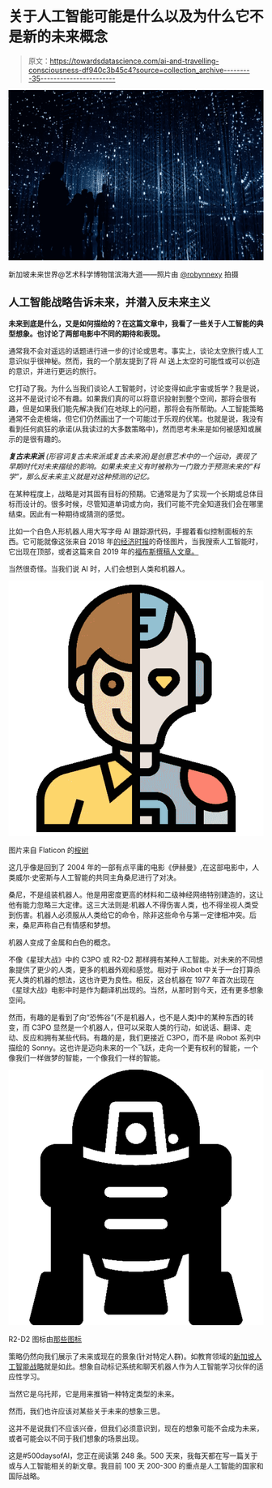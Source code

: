 # 关于人工智能可能是什么以及为什么它不是新的未来概念

> 原文：<https://towardsdatascience.com/ai-and-travelling-consciousness-df940c3b45c4?source=collection_archive---------35----------------------->

![](img/b66e1ace852df58a4dafb1bddf1e6db2.png)

新加坡未来世界@艺术科学博物馆滨海大道——照片由 [@robynnexy](https://unsplash.com/@robynnexy) 拍摄

## 人工智能战略告诉未来，并潜入反未来主义

**未来到底是什么，又是如何描绘的？在这篇文章中，我看了一些关于人工智能的典型想象。也讨论了两部电影中不同的期待和表现。**

通常我不会对遥远的话题进行进一步的讨论或思考。事实上，谈论太空旅行或人工意识似乎很神秘。然而，我的一个朋友提到了将 AI 送上太空的可能性或可以创造的意识，并进行更远的旅行。

它打动了我。为什么当我们谈论人工智能时，讨论变得如此宇宙或哲学？我是说，这并不是说讨论不有趣。如果我们真的可以将意识投射到整个空间，那将会很有趣，但是如果我们能先解决我们在地球上的问题，那将会有所帮助。人工智能策略通常不会走极端，但它们仍然画出了一个可能过于乐观的伏笔。也就是说，我没有看到任何疯狂的承诺(从我读过的大多数策略中)，然而思考未来是如何被感知或展示的是很有趣的。

***复古未来派*** *(形容词复古未来派或复古未来派)是创意艺术中的一个运动，表现了早期时代对未来描绘的影响。如果未来主义有时被称为一门致力于预测未来的“科学”，那么反未来主义就是对这种预测的记忆。*

在某种程度上，战略是对其固有目标的预期。它通常是为了实现一个长期或总体目标而设计的。很多时候，尽管知道单词或方向，我们可能不完全知道我们会在哪里结束。因此有一种期待或猜测的感觉。

比如一个白色人形机器人用大写字母 AI 跟踪源代码，手握着看似控制面板的东西。它可能就像这张来自 2018 年[的经济时报](https://economictimes.indiatimes.com/tech/ites/nasscom-karnataka-draw-up-ai-for-good-ideathon-challenge/articleshow/67137652.cms?from=mdr)的奇怪图片，当我搜索人工智能时，它出现在顶部，或者这篇来自 2019 年的[福布斯撰稿人文章。](https://www.forbes.com/sites/jessicabaron/2019/02/11/will-trumps-new-artificial-intelligence-initiative-make-the-u-s-the-world-leader-in-ai/#4bffe4da0170)

当然很奇怪。当我们说 AI 时，人们会想到人类和机器人。

![](img/0376dac9c0d323860b8f4e0f0d50bd73.png)

图片来自 Flaticon 的[桉树](https://www.flaticon.com/authors/eucalyp)

这几乎像是回到了 2004 年的一部有点平庸的电影《伊赫曼》,在这部电影中，人类威尔·史密斯与人工智能的共同主角桑尼进行了对决。

桑尼，不是组装机器人。他是用密度更高的材料和二级神经网络特别建造的，这让他有能力忽略三大定律。这三大法则是:机器人不得伤害人类，也不得坐视人类受到伤害。机器人必须服从人类给它的命令，除非这些命令与第一定律相冲突。后来，桑尼声称自己有情感和梦想。

机器人变成了金属和白色的概念。

不像《星球大战》中的 C3PO 或 R2-D2 那样拥有某种人工智能。对未来的不同想象提供了更少的人类，更多的机器外观和感觉。相对于 iRobot 中关于一台打算杀死人类的机器的想法，这也许更为良性。相反，这台机器在 1977 年首次出现在《星球大战》电影中时是作为翻译机出现的。当然，从那时到今天，还有更多想象空间。

然而，有趣的是看到了向“恐怖谷”(不是机器人，也不是人类)中的某种东西的转变，而 C3PO 显然是一个机器人，但可以采取人类的行动，如说话、翻译、走动、反应和拥有某些代码。有趣的是，我们更接近 C3PO，而不是 iRobot 系列中描绘的 Sonny。这也许是迈向未来的一个飞跃，走向一个更有权利的智能，一个像我们一样做梦的智能，一个像我们一样的智能。

![](img/45b72838fc3f3a84d5a8343875588fec.png)

R2-D2 图标由[那些图标](https://www.flaticon.com/authors/those-icons)

策略仍然向我们展示了未来或现在的景象(针对特定人群)。如教育领域的[新加坡人工智能战略](https://www.smartnation.sg/why-Smart-Nation/NationalAIStrategy)就是如此。想象自动标记系统和聊天机器人作为人工智能学习伙伴的适应性学习。

当然它是乌托邦，它是用来推销一种特定类型的未来。

然而，我们也许应该对某些关于未来的想象三思。

这并不是说我们不应该兴奋，但我们必须意识到，现在的想象可能不会成为未来，或者可能会以不同于我们想象的场景出现。

这是#500daysofAI，您正在阅读第 248 条。500 天来，我每天都在写一篇关于或与人工智能相关的新文章。我目前 100 天 200-300 的重点是人工智能的国家和国际战略。